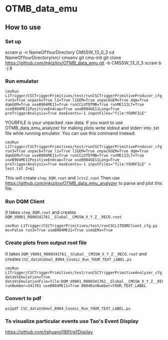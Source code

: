 # OTMB_data_emu

## How to use
### Set up
scram p -n NameOfYourDirectory CMSSW_13_0_3
cd NameOfYourDirectory/src/
cmsenv
git cms-init
git clone https://github.com/mkizilov/OTMB_data_emu.git -b CMSSW_13_0_3
scram b -j 8

### Run emulator
```shell
cmsRun L1Trigger/CSCTriggerPrimitives/test/runCSCTriggerPrimitiveProducer_cfg.py run3=True unpack=True l1=True l1GEM=True unpackGEM=True dqm=True dqmGEM=True useB904ME11=True runCCLUTOTMB=True runME11ILT=True useB904ME11PositiveEndcap=True useB904GE11Long=True preTriggerAnalysis=True maxEvents=-1 inputFiles="file:YOURFILE"
```
YOURFILE is your unpacked .raw data.
If you want to use OTMB_data_emu_analyzer for making plots write stdout and stderr into .txt file while running emulator. You can use this command instead:
```shell
cmsRun L1Trigger/CSCTriggerPrimitives/test/runCSCTriggerPrimitiveProducer_cfg.py run3=True unpack=True l1=True l1GEM=True unpackGEM=True dqm=True dqmGEM=True useB904ME11=True runCCLUTOTMB=True runME11ILT=True useB904ME11PositiveEndcap=True useB904GE11Long=True preTriggerAnalysis=True maxEvents=-1 inputFiles="file:YOURFILE" > test.txt 2>&1
```
This will create `step_DQM.root` and `lcts2.root`
Then use https://github.com/mkizilov/OTMB_data_emu_analyzer to parse and plot this file.
### Run DQM Client
It takes `step_DQM.root` and creates `DQM_V0001_R000341761__Global__CMSSW_X_Y_Z__RECO.root`
```shell
cmsRun L1Trigger/CSCTriggerPrimitives/test/runCSCL1TDQMClient_cfg.py mc=False run3=True useB904ME11=True useGEMs=True
```
### Create plots from output root file
It takes `DQM_V0001_R000341761__Global__CMSSW_X_Y_Z__RECO.root` and creates `CSC_dataVsEmul_B904_Cosmic_Run_YOUR_TEXT_LABEL.ps`
```shell
cmsRun L1Trigger/CSCTriggerPrimitives/test/runCSCTriggerPrimitiveAnalyzer_cfg.py dataVsEmulation=True dataVsEmulationFile=file:DQM_V0001_R000341761__Global__CMSSW_X_Y_Z__RECO.root runNumber=341761 useB904ME11=True B904RunNumber=YOUR_TEXT_LABEL
```

### Convert to pdf
```shell
ps2pdf CSC_dataVsEmul_B904_Cosmic_Run_YOUR_TEXT_LABEL.ps
```

### To visualize particular events use Tao's Event Display
https://github.com/tahuang1991/gifDisplay

